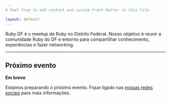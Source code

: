 ```yaml
---
# Feel free to add content and custom Front Matter to this file.

layout: default
---
```


Ruby DF é o meetup de Ruby no Distrito Federal. Nosso objetivo é reunir a comunidade Ruby do DF e entorno para compartilhar conhecimento, experiências e fazer networking.

---

## Próximo evento

**Em breve**

Estamos preparando o próximo evento. Fique ligado nas [nossas redes sociais](t.me/rubydf) para mais informações.
